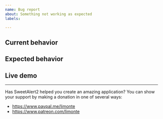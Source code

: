 ```yaml
---
name: Bug report
about: Something not working as expected
labels: 

---
```


## Current behavior

<!-- Describe how the issue manifests. -->

## Expected behavior

<!-- Describe what the desired behavior would be. -->

## Live demo

<!-- If possible, please provide a working example in order for us to be able to reproduce the issue -->

<!-- The template: https://sweetalert2.glitch.me/ - Check https://github.com/sweetalert2/sweetalert2/wiki/How-to-provide-live-example-for-issue for instructions -->

---

Has SweetAlert2 helped you create an amazing application? You can show your support by making a donation in one of several ways:
- https://www.paypal.me/limonte
- https://www.patreon.com/limonte
